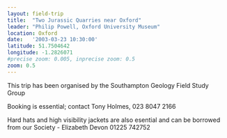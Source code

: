```yaml
---
layout: field-trip
title:  "Two Jurassic Quarries near Oxford"
leader: "Philip Powell, Oxford University Museum"
location: Oxford
date:   '2003-03-23 10:30:00'
latitude: 51.7504642
longitude: -1.2826071
#precise zoom: 0.005, inprecise zoom: 0.5
zoom: 0.5
---
```

This trip has been organised by the Southampton Geology Field Study Group

Booking is essential; contact Tony Holmes, 023 8047 2166

Hard hats and high visibility jackets are also esential and can be borrowed from our Society - Elizabeth Devon 01225 742752